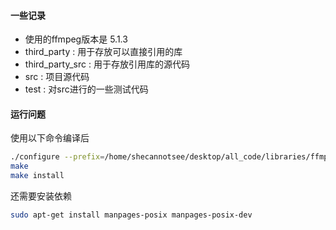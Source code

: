 #### 一些记录

- 使用的ffmpeg版本是 5.1.3
- third_party : 用于存放可以直接引用的库
- third_party_src : 用于存放引用库的源代码
- src : 项目源代码
- test : 对src进行的一些测试代码



#### 运行问题

使用以下命令编译后

```bash
./configure --prefix=/home/shecannotsee/desktop/all_code/libraries/ffmpeg-5.1.3 --enable-shared
make 
make install 
```

还需要安装依赖

```bash
sudo apt-get install manpages-posix manpages-posix-dev
```

